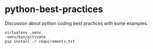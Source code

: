 python-best-practices
=====================

Discussion about python coding best practices with some examples.

```
virtualenv .venv
.venv/bin/activate
pip install -r requirements.txt
```
